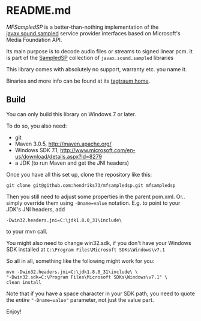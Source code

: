 README.md
=========

*MFSampledSP* is a better-than-nothing implementation of the
[javax.sound.sampled](http://docs.oracle.com/javase/8/docs/api/javax/sound/sampled/spi/package-summary.html)
service provider interfaces based on Microsoft's Media Foundation API.

Its main purpose is to decode audio files or streams to signed linear pcm.
It is part of the [SampledSP](http://www.tagtraum.com/sampledsp.html)
collection of `javax.sound.sampled` libraries

This library comes with absolutely no support, warranty etc. you name it.

Binaries and more info can be found at its [tagtraum home](http://www.tagtraum.com/mfsampledsp/).

Build
-----

You can only build this library on Windows 7 or later.

To do so, you also need:

- git
- Maven 3.0.5, http://maven.apache.org/
- Windows SDK 7.1, http://www.microsoft.com/en-us/download/details.aspx?id=8279
- a JDK (to run Maven and get the JNI headers)

Once you have all this set up, clone the repository like this:

    git clone git@github.com:hendriks73/mfsampledsp.git mfsampledsp

Then you still need to adjust some properties in the parent pom.xml.
Or.. simply override them using `-Dname=value` notation. E.g. to point to your
JDK's JNI headers, add

    -Dwin32.headers.jni=C:\jdk1.8.0_31\include\

to your mvn call.

You might also need to change win32.sdk, if you don't have your Windows SDK
installed at `C:\Program Files\Microsoft SDKs\Windows\v7.1`

So all in all, something like the following might work for you:

    mvn -Dwin32.headers.jni=C:\jdk1.8.0_31\include\ \
    "-Dwin32.sdk=C:\Program Files\Microsoft SDKs\Windows\v7.1" \
    clean install

Note that if you have a space character in your SDK path, you need to quote the *entire*
`"-Dname=value"` parameter, not just the value part.

Enjoy!
